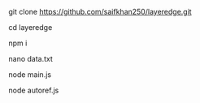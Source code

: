 git clone https://github.com/saifkhan250/layeredge.git

cd layeredge

npm i

nano data.txt

node main.js

node autoref.js

